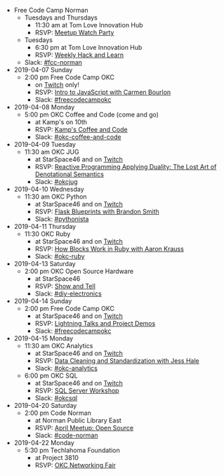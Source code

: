 * Free Code Camp Norman
  * Tuesdays and Thursdays
    * 11:30 am at Tom Love Innovation Hub
    * RSVP: [Meetup Watch Party](https://www.meetup.com/FreeCodeCamp-Norman)
  * Tuesdays
    * 6:30 pm at Tom Love Innovation Hub
    * RSVP: [Weekly Hack and Learn](https://www.meetup.com/FreeCodeCamp-Norman)
  * Slack: [#fcc-norman](https://techlahoma.slack.com/messages/fcc-norman/)
* 2019-04-07 Sunday
  * 2:00 pm Free Code Camp OKC
    * on [Twitch](https://twitch.tv/techlahoma) only!
    * RSVP: [Intro to JavaScript with Carmen Bourlon](https://www.meetup.com/FreeCodeCampOKC/events/260351265/)
    * Slack: [#freecodecampokc](https://techlahoma.slack.com/messages/freecodecampokc/)
* 2019-04-08 Monday
  * 5:00 pm OKC Coffee and Code (come and go)
    * at Kamp's on 10th
    * RSVP: [Kamp's Coffee and Code](https://www.meetup.com/okccoffeeandcode/events/260347917/)
    * Slack: [#okc-coffee-and-code](https://techlahoma.slack.com/messages/okc-coffee-and-code/)
* 2019-04-09 Tuesday
  * 11:30 am OKC JUG
    * at StarSpace46 and on [Twitch](https://twitch.tv/techlahoma)
    * RSVP: [Reactive Programming Applying Duality: The Lost Art of Denotational Semantics](https://www.meetup.com/okcjug/events/260243783/)
    * Slack: [#okcjug](https://techlahoma.slack.com/messages/okcjug/)
* 2019-04-10 Wednesday
  * 11:30 am OKC Python
    * at StarSpace46 and on [Twitch](https://twitch.tv/techlahoma)
    * RSVP: [Flask Blueprints with Brandon Smith](https://www.meetup.com/okcpython/events/vtdhfpyzgbnb/)
    * Slack: [#pythonista](https://techlahoma.slack.com/messages/pythonista/)
* 2019-04-11 Thursday
  * 11:30 OKC Ruby
    * at StarSpace46 and on [Twitch](https://twitch.tv/techlahoma)
    * RSVP: [How Blocks Work in Ruby with Aaron Krauss](https://www.meetup.com/OKC-Ruby/events/260320315/)
    * Slack: [#okc-ruby](https://techlahoma.slack.com/messages/okc-ruby/)
* 2019-04-13 Saturday
  * 2:00 pm OKC Open Source Hardware
    * at StarSpace46
    * RSVP: [Show and Tell](https://www.meetup.com/OKC-OSH/events/260251842/)
    * Slack: [#diy-electronics](https://techlahoma.slack.com/messages/diy-electronics/)
* 2019-04-14 Sunday
  * 2:00 pm Free Code Camp OKC
    * at StarSpace46 and on [Twitch](https://twitch.tv/techlahoma)
    * RSVP: [Lightning Talks and Project Demos](https://www.meetup.com/FreeCodeCampOKC/events/260397509/)
    * Slack: [#freecodecampokc](https://techlahoma.slack.com/messages/freecodecampokc/)
* 2019-04-15 Monday
  * 11:30 am OKC Analytics
    * at StarSpace46 and on [Twitch](https://twitch.tv/techlahoma)
    * RSVP: [Data Cleaning and Standardization with Jess Hale](https://www.meetup.com/OKC-Analytics/events/259068020/)
    * Slack: [#okc-analytics](https://techlahoma.slack.com/messages/okc-analytics/)
  * 6:00 pm OKC SQL
    * at StarSpace46 and on [Twitch](https://twitch.tv/techlahoma)
    * RSVP: [SQL Server Workshop](https://www.meetup.com/OKCSQL/events/260320411/)
    * Slack: [#okcsql](https://techlahoma.slack.com/messages/okcsql/)
* 2019-04-20 Saturday
  * 2:00 pm Code Norman
    * at Norman Public Library East
    * RSVP: [April Meetup: Open Source](https://www.meetup.com/CODE-Norman/events/260026240/)
    * Slack: [#code-norman](https://techlahoma.slack.com/messages/code-norman/)
* 2019-04-22 Monday
  * 5:30 pm Techlahoma Foundation
    * at Project 3810 
    * RSVP: [OKC Networking Fair](https://www.meetup.com/Techlahoma-Foundation/events/260083389/)
